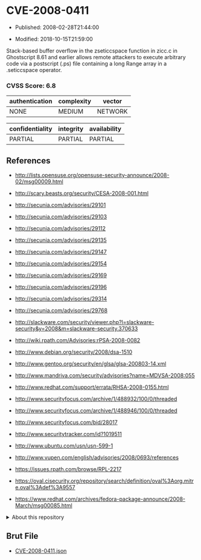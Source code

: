 # CVE-2008-0411

- Published: 2008-02-28T21:44:00

- Modified: 2018-10-15T21:59:00

Stack-based buffer overflow in the zseticcspace function in zicc.c in Ghostscript 8.61 and earlier allows remote attackers to execute arbitrary code via a postscript (.ps) file containing a long Range array in a .seticcspace operator.

### CVSS Score: **6.8**

| authentication | complexity | vector |
| --- | --- | --- |
| NONE | MEDIUM | NETWORK |

| confidentiality | integrity | availability |
| --- | --- | --- |
| PARTIAL | PARTIAL | PARTIAL |

## References

* http://lists.opensuse.org/opensuse-security-announce/2008-02/msg00009.html

* http://scary.beasts.org/security/CESA-2008-001.html

* http://secunia.com/advisories/29101

* http://secunia.com/advisories/29103

* http://secunia.com/advisories/29112

* http://secunia.com/advisories/29135

* http://secunia.com/advisories/29147

* http://secunia.com/advisories/29154

* http://secunia.com/advisories/29169

* http://secunia.com/advisories/29196

* http://secunia.com/advisories/29314

* http://secunia.com/advisories/29768

* http://slackware.com/security/viewer.php?l=slackware-security&y=2008&m=slackware-security.370633

* http://wiki.rpath.com/Advisories:rPSA-2008-0082

* http://www.debian.org/security/2008/dsa-1510

* http://www.gentoo.org/security/en/glsa/glsa-200803-14.xml

* http://www.mandriva.com/security/advisories?name=MDVSA-2008:055

* http://www.redhat.com/support/errata/RHSA-2008-0155.html

* http://www.securityfocus.com/archive/1/488932/100/0/threaded

* http://www.securityfocus.com/archive/1/488946/100/0/threaded

* http://www.securityfocus.com/bid/28017

* http://www.securitytracker.com/id?1019511

* http://www.ubuntu.com/usn/usn-599-1

* http://www.vupen.com/english/advisories/2008/0693/references

* https://issues.rpath.com/browse/RPL-2217

* https://oval.cisecurity.org/repository/search/definition/oval%3Aorg.mitre.oval%3Adef%3A9557

* https://www.redhat.com/archives/fedora-package-announce/2008-March/msg00085.html

<details>
<summary>About this repository</summary> 

  This repository is part of the project [Live Hack CVE](https://github.com/Live-Hack-CVE). Main website can be found [www.live-hack.org](https://www.live-hack.org) 
  
  Made by [Sn0wAlice](https://github.com/Sn0wAlice) for the people that care about security and need to have a feed of the latest CVEs. Hope you enjoy it, don't forget to star the repo and follow me on [Twitter](https://twitter.com/Sn0wAlice) and [Github](https://github.com/Sn0wAlice). And that is my [personnal website](https://www.alice-snow.me/)

  - [Home Page](https://github.com/Live-Hack-CVE)
  - [Framework](https://github.com/Live-Hack-CVE/cve-framework)
  - [CVE database](https://github.com/Live-Hack-CVE/full_database)
  - [Changelog](https://github.com/Live-Hack-CVE/Changelog)
</details>

## Brut File

* [CVE-2008-0411.json](https://raw.githubusercontent.com/Live-Hack-CVE/full_database/main/cves/2008/CVE-2008-0411.json)

